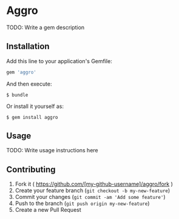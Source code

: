 # Aggro

TODO: Write a gem description

## Installation

Add this line to your application's Gemfile:

```ruby
gem 'aggro'
```

And then execute:

    $ bundle

Or install it yourself as:

    $ gem install aggro

## Usage

TODO: Write usage instructions here

## Contributing

1. Fork it ( https://github.com/[my-github-username]/aggro/fork )
2. Create your feature branch (`git checkout -b my-new-feature`)
3. Commit your changes (`git commit -am 'Add some feature'`)
4. Push to the branch (`git push origin my-new-feature`)
5. Create a new Pull Request

